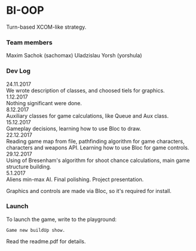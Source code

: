 # BI-OOP
Turn-based XCOM-like strategy.

### Team members
Maxim Sachok (sachomax)
Uladzislau Yorsh (yorshula)

### Dev Log
24.11.2017  
We wrote description of classes, and choosed tiels for graphics.  
1.12.2017  
Nothing significant were done.  
8.12.2017  
Auxiliary classes for game calculations, like Queue and Aux class.  
15.12.2017  
Gameplay decisions, learning how to use Bloc to draw.  
22.12.2017  
Reading game map from file, pathfinding algorithm for game characters, characters and weapons API. Learning how to use Bloc for game controls.  
29.12.2017  
Using of Bresenham's algorithm for shoot chance calculations, main game structure building.  
5.1.2017  
Aliens min-max AI. Final polishing. Project presentation.  

Graphics and controls are made via Bloc, so it's required for install.

### Launch
To launch the game, write to the playground:
```
Game new buildUp show.
```

Read the readme.pdf for details.

